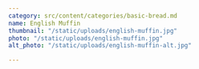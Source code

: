 ```yaml
---
category: src/content/categories/basic-bread.md
name: English Muffin
thumbnail: "/static/uploads/english-muffin.jpg"
photo: "/static/uploads/english-muffin.jpg"
alt_photo: "/static/uploads/english-muffin-alt.jpg"

---
```


